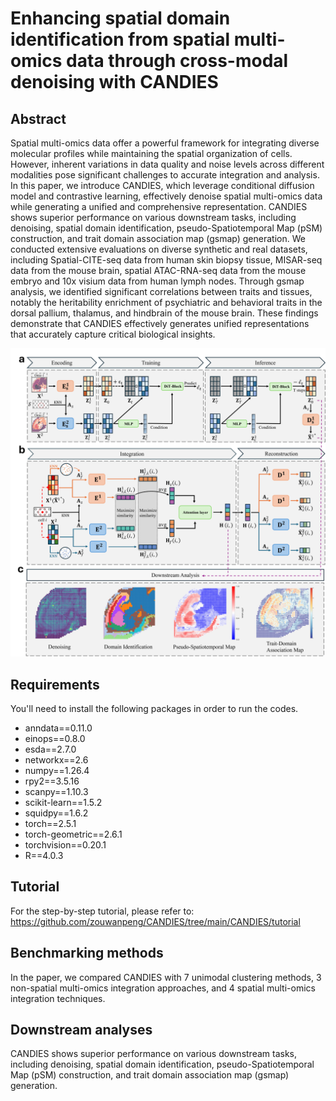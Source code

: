 # Enhancing spatial domain identification from spatial multi-omics data through cross-modal denoising with CANDIES

## Abstract
Spatial multi-omics data offer a powerful framework for integrating diverse molecular profiles while maintaining the spatial organization of cells. However, inherent variations in data quality and noise levels across different modalities pose significant challenges to accurate integration and analysis. In this paper, we introduce CANDIES, which leverage conditional diffusion model and contrastive learning, effectively denoise spatial multi-omics data while generating a unified and comprehensive representation. CANDIES shows superior performance on various downstream tasks, including denoising, spatial domain identification, pseudo-Spatiotemporal Map (pSM) construction, and trait domain association map (gsmap) generation. We conducted extensive evaluations on diverse synthetic and real datasets, including Spatial-CITE-seq data from human skin biopsy tissue, MISAR-seq data from the mouse brain, spatial ATAC-RNA-seq data from the mouse embryo and 10x visium data from human lymph nodes. Through gsmap analysis, we identified significant correlations between traits and tissues, notably the heritability enrichment of psychiatric and behavioral traits in the dorsal pallium, thalamus, and hindbrain of the mouse brain. These findings demonstrate that CANDIES effectively generates unified representations that accurately capture critical biological insights.

![image](https://github.com/zouwanpeng/CANDIES/blob/main/CANDIES.png)

## Requirements
You'll need to install the following packages in order to run the codes.
* ﻿anndata==0.11.0
* einops==0.8.0
* esda==2.7.0
* networkx==2.6
* numpy==1.26.4
* rpy2==3.5.16
* scanpy==1.10.3
* scikit-learn==1.5.2
* squidpy==1.6.2
* torch==2.5.1
* torch-geometric==2.6.1
* torchvision==0.20.1
* R==4.0.3

## Tutorial
For the step-by-step tutorial, please refer to: https://github.com/zouwanpeng/CANDIES/tree/main/CANDIES/tutorial

## Benchmarking methods
In the paper, we compared CANDIES with 7 unimodal clustering methods, 3 non-spatial multi-omics integration approaches, and 4 spatial multi-omics integration techniques.

## Downstream analyses
CANDIES shows superior performance on various downstream tasks, including denoising, spatial domain identification, pseudo-Spatiotemporal Map (pSM) construction, and trait domain association map (gsmap) generation.
